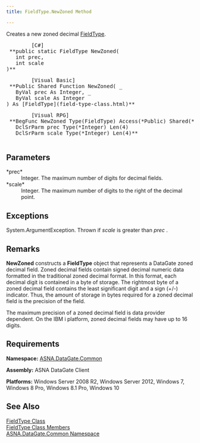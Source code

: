 ```yaml
---
title: FieldType.NewZoned Method

---
```


Creates a new zoned decimal [ FieldType](field-type-class.html).
<pre class="prettyprint">        <span class="lang">[C#]</span>
 **public static FieldType NewZoned(<br />   int prec,<br />   int scale<br />)**  </pre>
<pre class="prettyprint">        <span class="lang">[Visual Basic] </span>
 **Public Shared Function NewZoned( _<br />   ByVal prec As Integer, _<br />   ByVal scale As Integer<br />) As [FieldType](field-type-class.html)**  </pre>
<pre class="prettyprint">
        <span class="lang">[Visual RPG]</span>
 **BegFunc NewZoned Type(FieldType) Access(*Public) Shared(*Yes)<br />   DclSrParm prec Type(*Integer) Len(4)<br />   DclSrParm scale Type(*Integer) Len(4)** 
      </pre>

## Parameters

<dl>
        <dt>
 *prec* 
        </dt>
        <dd>Integer.  The maximum number of digits for decimal fields. </dd>
        <dt>
 *scale* 
        </dt>
        <dd>Integer.  The maximum number of digits to the right of the decimal point.
								</dd>
</dl>

## Exceptions

System.ArgumentException. Thrown if *scale* is greater than *prec* .
## Remarks

**NewZoned** constructs a **FieldType** object that represents a DataGate zoned decimal field. Zoned decimal fields contain signed decimal numeric data formatted in the traditional zoned decimal format. In this format, each decimal digit is contained in a byte of storage. The rightmost byte of a zoned decimal field contains the least significant digit and a sign (+/-) indicator. Thus, the amount of storage in bytes required for a zoned decimal field is the precision of the field. 

The maximum precision of a zoned decimal field is data provider dependent. On the IBM i platform, zoned decimal fields may have up to 16 digits. 
## Requirements

**Namespace:** [ASNA.DataGate.Common](datagate-common-namespace.html)

<span> **Assembly:** ASNA DataGate Client</span> 

**Platforms:** Windows Server 2008 R2, Windows Server 2012, Windows 7, Windows 8 Pro, Windows 8.1 Pro, Windows 10
## See Also


[FieldType Class](field-type-class.html)
      <br />
[FieldType Class Members](field-type-members.html)
      <br />
[ASNA.DataGate.Common Namespace](datagate-common-namespace.html)

